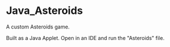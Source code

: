 # Java_Asteroids
A custom Asteroids game.

Built as a Java Applet. Open in an IDE and run the "Asteroids" file.
